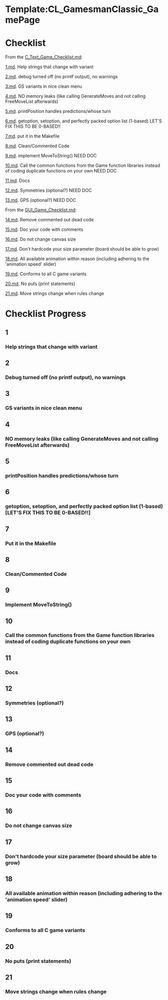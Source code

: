 Template:CL\_GamesmanClassic\_GamePage
======================================

Checklist
=========

From the [C\_Text\_Game\_Checklist.md](C_Text_Game_Checklist.md "wikilink"):

[1.md](#1 "wikilink"). Help strings that change with variant

[2.md](#2 "wikilink"). debug turned off (no printf output), no warnings

[3.md](#3 "wikilink"). GS variants in nice clean menu

[4.md](#4 "wikilink"). NO memory leaks (like calling GenerateMoves and not calling FreeMoveList afterwards)

[5.md](#5 "wikilink"). printPosition handles predictions/whose turn

[6.md](#6 "wikilink"). getoption, setoption, and perfectly packed option list (1-based) LET'S FIX THIS TO BE 0-BASED!!

[7.md](#7 "wikilink"). put it in the Makefile

[8.md](#8 "wikilink"). Clean/Commented Code

[9.md](#9 "wikilink"). implement MoveToString() NEED DOC

[10.md](#10 "wikilink"). Call the common functions from the Game function libraries instead of coding duplicate functions on your own NEED DOC

[11.md](#11 "wikilink"). Docs

[12.md](#12 "wikilink"). Symmetries (optional?) NEED DOC

[13.md](#13 "wikilink"). GPS (optional?) NEED DOC

From the [GUI\_Game\_Checklist.md](GUI_Game_Checklist.md "wikilink"):

[14.md](#14 "wikilink"). Remove commented out dead code

[15.md](#15 "wikilink"). Doc your code with comments

[16.md](#16 "wikilink"). Do not change canvas size

[17.md](#17 "wikilink"). Don't hardcode your size parameter (board should be able to grow)

[18.md](#18 "wikilink"). All available animation within reason (including adhering to the 'animation speed' slider)

[19.md](#19 "wikilink"). Conforms to all C game variants

[20.md](#20 "wikilink"). No puts (print statements)

[21.md](#21 "wikilink"). Move strings change when rules change

Checklist Progress
==================

1
-

### Help strings that change with variant

2
-

### Debug turned off (no printf output), no warnings

3
-

### GS variants in nice clean menu

4
-

### NO memory leaks (like calling GenerateMoves and not calling FreeMoveList afterwards)

5
-

### printPosition handles predictions/whose turn

6
-

### getoption, setoption, and perfectly packed option list (1-based) \[LET'S FIX THIS TO BE 0-BASED!!\]

7
-

### Put it in the Makefile

8
-

### Clean/Commented Code

9
-

### Implement MoveToString()

10
--

### Call the common functions from the Game function libraries instead of coding duplicate functions on your own

11
--

### Docs

12
--

### Symmetries (optional?)

13
--

### GPS (optional?)

14
--

### Remove commented out dead code

15
--

### Doc your code with comments

16
--

### Do not change canvas size

17
--

### Don't hardcode your size parameter (board should be able to grow)

18
--

### All available animation within reason (including adhering to the 'animation speed' slider)

19
--

### Conforms to all C game variants

20
--

### No puts (print statements)

21
--

### Move strings change when rules change


